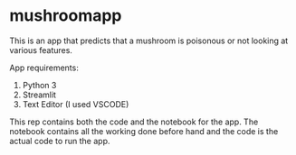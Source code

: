 # mushroomapp
This is an app that predicts that a mushroom is poisonous or not looking at various features.

App requirements:
1. Python 3
2. Streamlit
3. Text Editor (I used VSCODE)

This rep contains both the code and the notebook for the app.
The notebook contains all the working done before hand and the code is the actual code to run the app.
